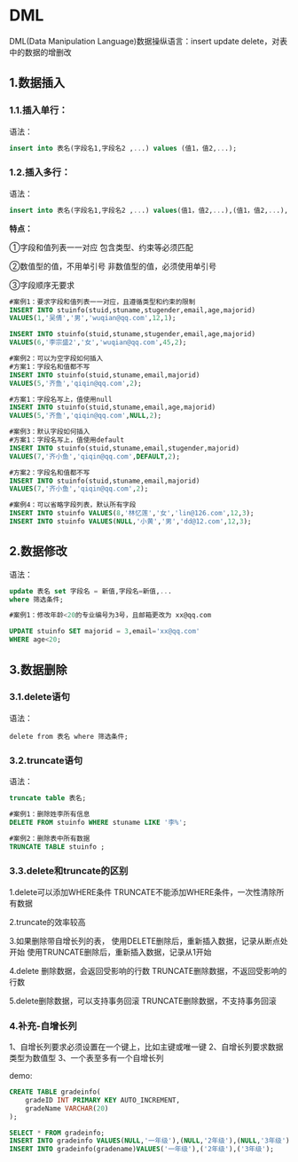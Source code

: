 # DML

DML(Data Manipulation Language)数据操纵语言：insert update delete，对表中的数据的增删改

## 1.数据插入

### 1.1.插入单行：

语法：

```sql
insert into 表名(字段名1,字段名2 ,...) values (值1，值2,...);
```

### 1.2.插入多行：

语法：

```sql
insert into 表名(字段名1,字段名2 ,...) values(值1，值2,...),(值1，值2,...),(值1，值2,...);
```

**特点：**

①字段和值列表一一对应
包含类型、约束等必须匹配

②数值型的值，不用单引号
非数值型的值，必须使用单引号

③字段顺序无要求

```sql
#案例1：要求字段和值列表一一对应，且遵循类型和约束的限制
INSERT INTO stuinfo(stuid,stuname,stugender,email,age,majorid)
VALUES(1,'吴倩','男','wuqian@qq.com',12,1); 

INSERT INTO stuinfo(stuid,stuname,stugender,email,age,majorid)
VALUES(6,'李宗盛2','女','wuqian@qq.com',45,2); 
```

```sql
#案例2：可以为空字段如何插入
#方案1：字段名和值都不写
INSERT INTO stuinfo(stuid,stuname,email,majorid)
VALUES(5,'齐鱼','qiqin@qq.com',2); 

#方案1：字段名写上，值使用null
INSERT INTO stuinfo(stuid,stuname,email,age,majorid)
VALUES(5,'齐鱼','qiqin@qq.com',NULL,2); 
```

```sql
#案例3：默认字段如何插入
#方案1：字段名写上，值使用default
INSERT INTO stuinfo(stuid,stuname,email,stugender,majorid)
VALUES(7,'齐小鱼','qiqin@qq.com',DEFAULT,2); 

#方案2：字段名和值都不写
INSERT INTO stuinfo(stuid,stuname,email,majorid)
VALUES(7,'齐小鱼','qiqin@qq.com',2); 

#案例4：可以省略字段列表，默认所有字段
INSERT INTO stuinfo VALUES(8,'林忆莲','女','lin@126.com',12,3);
INSERT INTO stuinfo VALUES(NULL,'小黄','男','dd@12.com',12,3);
```



## 2.数据修改

语法：

```sql
update 表名 set 字段名 = 新值,字段名=新值,...
where 筛选条件;
```

```sql
#案例1：修改年龄<20的专业编号为3号，且邮箱更改为 xx@qq.com

UPDATE stuinfo SET majorid = 3,email='xx@qq.com'
WHERE age<20;
```



## 3.数据删除

### 3.1.delete语句

语法：

	delete from 表名 where 筛选条件;
### 3.2.truncate语句

语法：

```sql
truncate table 表名;
```

```sql
#案例1：删除姓李所有信息
DELETE FROM stuinfo WHERE stuname LIKE '李%';

#案例2：删除表中所有数据
TRUNCATE TABLE stuinfo ;
```

### 3.3.delete和truncate的区别

1.delete可以添加WHERE条件
  TRUNCATE不能添加WHERE条件，一次性清除所有数据

2.truncate的效率较高

3.如果删除带自增长列的表，
  使用DELETE删除后，重新插入数据，记录从断点处开始
  使用TRUNCATE删除后，重新插入数据，记录从1开始

4.delete 删除数据，会返回受影响的行数
  TRUNCATE删除数据，不返回受影响的行数

5.delete删除数据，可以支持事务回滚
  TRUNCATE删除数据，不支持事务回滚



### 4.补充-自增长列

1、自增长列要求必须设置在一个键上，比如主键或唯一键
2、自增长列要求数据类型为数值型
3、一个表至多有一个自增长列

demo:

```sql
CREATE TABLE gradeinfo(
	gradeID INT PRIMARY KEY AUTO_INCREMENT,
	gradeName VARCHAR(20)
);

SELECT * FROM gradeinfo;
INSERT INTO gradeinfo VALUES(NULL,'一年级'),(NULL,'2年级'),(NULL,'3年级');
INSERT INTO gradeinfo(gradename)VALUES('一年级'),('2年级'),('3年级');
```

